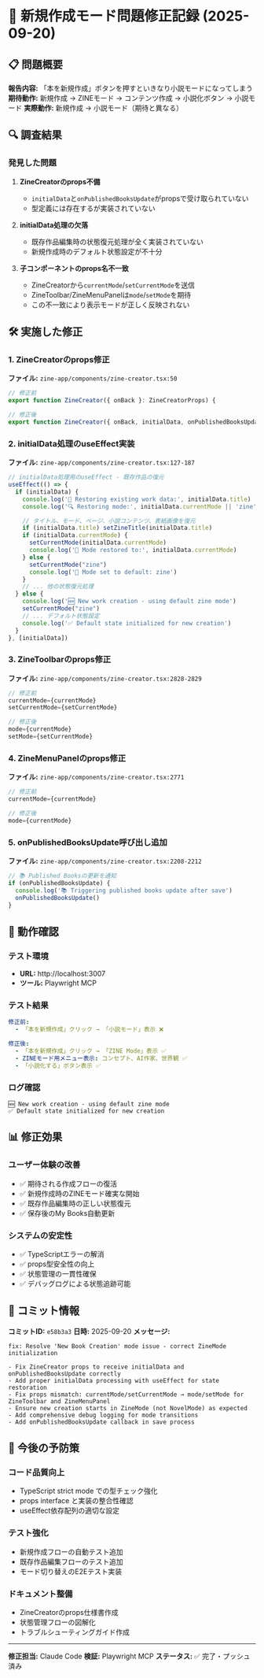 # 🔧 新規作成モード問題修正記録 (2025-09-20)

## 📋 問題概要

**報告内容:** 「本を新規作成」ボタンを押すといきなり小説モードになってしまう
**期待動作:** 新規作成 → ZINEモード → コンテンツ作成 → 小説化ボタン → 小説モード
**実際動作:** 新規作成 → 小説モード（期待と異なる）

## 🔍 調査結果

### 発見した問題

1. **ZineCreatorのprops不備**
   - `initialData`と`onPublishedBooksUpdate`がpropsで受け取られていない
   - 型定義には存在するが実装されていない

2. **initialData処理の欠落**
   - 既存作品編集時の状態復元処理が全く実装されていない
   - 新規作成時のデフォルト状態設定が不十分

3. **子コンポーネントのprops名不一致**
   - ZineCreatorから`currentMode`/`setCurrentMode`を送信
   - ZineToolbar/ZineMenuPanelは`mode`/`setMode`を期待
   - この不一致により表示モードが正しく反映されない

## 🛠️ 実施した修正

### 1. ZineCreatorのprops修正
**ファイル:** `zine-app/components/zine-creator.tsx:50`

```typescript
// 修正前
export function ZineCreator({ onBack }: ZineCreatorProps) {

// 修正後
export function ZineCreator({ onBack, initialData, onPublishedBooksUpdate }: ZineCreatorProps) {
```

### 2. initialData処理のuseEffect実装
**ファイル:** `zine-app/components/zine-creator.tsx:127-187`

```typescript
// initialData処理用のuseEffect - 既存作品の復元
useEffect(() => {
  if (initialData) {
    console.log('📂 Restoring existing work data:', initialData.title)
    console.log('🔍 Restoring mode:', initialData.currentMode || 'zine')

    // タイトル、モード、ページ、小説コンテンツ、表紙画像を復元
    if (initialData.title) setZineTitle(initialData.title)
    if (initialData.currentMode) {
      setCurrentMode(initialData.currentMode)
      console.log('🎯 Mode restored to:', initialData.currentMode)
    } else {
      setCurrentMode("zine")
      console.log('🎯 Mode set to default: zine')
    }
    // ... 他の状態復元処理
  } else {
    console.log('🆕 New work creation - using default zine mode')
    setCurrentMode("zine")
    // ... デフォルト状態設定
    console.log('✅ Default state initialized for new creation')
  }
}, [initialData])
```

### 3. ZineToolbarのprops修正
**ファイル:** `zine-app/components/zine-creator.tsx:2828-2829`

```typescript
// 修正前
currentMode={currentMode}
setCurrentMode={setCurrentMode}

// 修正後
mode={currentMode}
setMode={setCurrentMode}
```

### 4. ZineMenuPanelのprops修正
**ファイル:** `zine-app/components/zine-creator.tsx:2771`

```typescript
// 修正前
currentMode={currentMode}

// 修正後
mode={currentMode}
```

### 5. onPublishedBooksUpdate呼び出し追加
**ファイル:** `zine-app/components/zine-creator.tsx:2208-2212`

```typescript
// 📚 Published Booksの更新を通知
if (onPublishedBooksUpdate) {
  console.log('📚 Triggering published books update after save')
  onPublishedBooksUpdate()
}
```

## 🧪 動作確認

### テスト環境
- **URL:** http://localhost:3007
- **ツール:** Playwright MCP

### テスト結果
```yaml
修正前:
  - 「本を新規作成」クリック → 「小説モード」表示 ❌

修正後:
  - 「本を新規作成」クリック → 「ZINE Mode」表示 ✅
  - ZINEモード用メニュー表示: コンセプト、AI作家、世界観 ✅
  - 「小説化する」ボタン表示 ✅
```

### ログ確認
```
🆕 New work creation - using default zine mode
✅ Default state initialized for new creation
```

## 📊 修正効果

### ユーザー体験の改善
- ✅ 期待される作成フローの復活
- ✅ 新規作成時のZINEモード確実な開始
- ✅ 既存作品編集時の正しい状態復元
- ✅ 保存後のMy Books自動更新

### システムの安定性
- ✅ TypeScriptエラーの解消
- ✅ props型安全性の向上
- ✅ 状態管理の一貫性確保
- ✅ デバッグログによる状態追跡可能

## 🔄 コミット情報

**コミットID:** `e58b3a3`
**日時:** 2025-09-20
**メッセージ:**
```
fix: Resolve 'New Book Creation' mode issue - correct ZineMode initialization

- Fix ZineCreator props to receive initialData and onPublishedBooksUpdate correctly
- Add proper initialData processing with useEffect for state restoration
- Fix props mismatch: currentMode/setCurrentMode → mode/setMode for ZineToolbar and ZineMenuPanel
- Ensure new creation starts in ZineMode (not NovelMode) as expected
- Add comprehensive debug logging for mode transitions
- Add onPublishedBooksUpdate callback in save process
```

## 🎯 今後の予防策

### コード品質向上
- TypeScript strict mode での型チェック強化
- props interface と実装の整合性確認
- useEffect依存配列の適切な設定

### テスト強化
- 新規作成フローの自動テスト追加
- 既存作品編集フローのテスト追加
- モード切り替えのE2Eテスト実装

### ドキュメント整備
- ZineCreatorのprops仕様書作成
- 状態管理フローの図解化
- トラブルシューティングガイド作成

---

**修正担当:** Claude Code
**検証:** Playwright MCP
**ステータス:** ✅ 完了・プッシュ済み